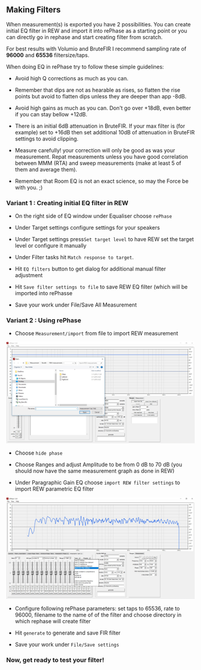 ## Making Filters

When measurement(s) is exported you have 2 possibilities. You can create initial EQ filter in REW and import it into rePhase as a starting point or you can directly go in rephase and start creating filter from scratch.

For best results with Volumio and BruteFIR I recommend sampling rate of __96000__ and __65536__ filtersize/taps.

When doing EQ in rePhase try to follow these simple guidelines:

- Avoid high Q corrections as much as you can.

- Remember that dips are not as hearable as rises, so flatten the rise points but avoid to flatten dips unless they are deeper than app -8dB.

- Avoid high gains as much as you can. Don't go over +18dB, even better if you can stay bellow +12dB.

- There is an initial 6dB attenuation in BruteFIR. If your max filter is (for example) set to +16dB then set additional 10dB of attenuation in BruteFIR settings to avoid clipping.

- Measure carefully! your correction will only be good as was your measurement. Repat measurements unless you have good correlation between MMM (RTA) and sweep measurements (make at least 5 of them and average them).

- Remember that Room EQ is not an exact science, so may the Force be with you. ;)


### Variant 1 : Creating initial EQ filter in REW

* On the right side of EQ window under Equaliser choose `rePhase`

* Under Target settings configure settings for your speakers

* Under Target settings press`Set target level` to have REW set the target level or configure it manually

* Under Filter tasks hit `Match response to target`.

* Hit `EQ filters` button to get dialog for additional manual filter adjustment

* Hit `Save filter settings to file` to save REW EQ filter (which will be imported into rePhasse

* Save your work under File/Save All Measurement


### Variant 2 : Using rePhase

* Choose `Measurement/import` from file to import REW measurement

<img src="./img/rePhase_import.jpg">

* Choose `hide phase`

* Choose Ranges and adjust Amplitude to be from 0 dB to 70 dB (you should now have the same measurement graph as done in REW)

* Under Paragraphic Gain EQ choose `import REW filter settings` to import REW parametric EQ filter

<img src="./img/rephase_import_REW_filter_settings.jpg">

* Configure following rePhase parameters: set taps to 65536, rate to 96000, filename to the name of of the filter and choose directory in which rephase will create filter

* Hit `generate` to generate and save FIR filter

* Save your work under `File/Save settings`

### Now, get ready to test your filter!
